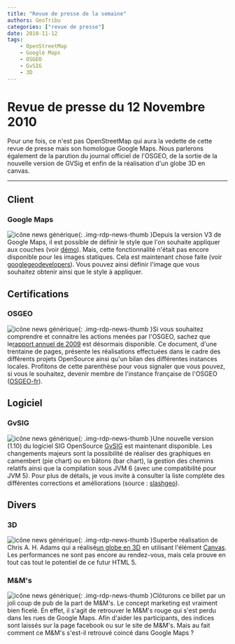 ```yaml
---
title: "Revue de presse de la semaine"
authors: GeoTribu
categories: ["revue de presse"]
date: 2010-11-12
tags:
    - OpenStreetMap
    - Google Maps
    - OSGEO
    - GvSIG
    - 3D
---
```


# Revue de presse du 12 Novembre 2010

Pour une fois, ce n'est pas OpenStreetMap qui aura la vedette de cette revue de presse mais son homologue Google Maps. Nous parlerons également de la parution du journal officiel de l'OSGEO, de la sortie de la nouvelle version de GVSig et enfin de la réalisation d'un globe 3D en canvas.

----

## Client

### Google Maps

![icône news générique](https://cdn.geotribu.fr/img/internal/icons-rdp-news/news.png "News Geotribu"){: .img-rdp-news-thumb }Depuis la version V3 de Google Maps, il est possible de définir le style que l'on souhaite appliquer aux couches (voir [démo](http://gmaps-samples-v3.googlecode.com/svn/trunk/styledmaps/wizard/index.html)). Mais, cette fonctionnalité n'était pas encore disponible pour les images statiques. Cela est maintenant chose faite (voir [googlegeodevelopers](http://googlegeodevelopers.blogspot.com/2010/11/styled-static-maps-launches.html)). Vous pouvez ainsi définir l'image que vous souhaitez obtenir ainsi que le style à appliquer.

## Certifications

### OSGEO

![icône news générique](https://cdn.geotribu.fr/img/internal/icons-rdp-news/news.png "News Geotribu"){: .img-rdp-news-thumb }Si vous souhaitez comprendre et connaitre les actions menées par l'OSGEO, sachez que le[rapport annuel de 2009](http://www.osgeo.org/news/2010/2009-annual-report-available) est désormais disponible. Ce document, d'une trentaine de pages, présente les réalisations effectuées dans le cadre des différents projets OpenSource ainsi qu'un bilan des différentes instances locales. Profitons de cette parenthèse pour vous signaler que vous pouvez, si vous le souhaitez, devenir membre de l'instance française de l'OSGEO ([OSGEO-fr](http://wiki.osgeo.org/wiki/Francophone_OSGeo_Chapter)).

## Logiciel

### GvSIG

![icône news générique](https://cdn.geotribu.fr/img/internal/icons-rdp-news/news.png "News Geotribu"){: .img-rdp-news-thumb }Une nouvelle version (1.10) du logiciel SIG OpenSource [GvSIG](http://www.gvsig.org/web/) est maintenant disponible. Les changements majeurs sont la possibilité de réaliser des graphiques en camembert (pie chart) ou en bâtons (bar chart), la gestion des chemins relatifs ainsi que la compilation sous JVM 6 (avec une compatibilité pour JVM 5). Pour plus de détails, je vous invite à consulter la liste complète des différentes corrections et améliorations (source : [slashgeo](http://slashgeo.org/2010/11/03/New-final-version-gvSIG-available-gvSIG-110)).

## Divers

### 3D

![icône news générique](https://cdn.geotribu.fr/img/internal/icons-rdp-news/news.png "News Geotribu"){: .img-rdp-news-thumb }Superbe réalisation de Chris A. H. Adams qui a réalisé[un globe en 3D](http://cs.smu.ca/~c_adams1/3DEarth3/) en utilisant l'élément [Canvas](https://fr.wikipedia.org/wiki/Canvas_%28HTML%29). Les performances ne sont pas encore au rendez-vous, mais cela prouve en tout cas tout le potentiel de ce futur HTML 5.

### M&M's

![icône news générique](https://cdn.geotribu.fr/img/internal/icons-rdp-news/news.png "News Geotribu"){: .img-rdp-news-thumb }Clôturons ce billet par un joli coup de pub de la part de M&M's. Le concept marketing est vraiment bien ficelé. En effet, il s'agit de retrouver le M&M's rouge qui s'est perdu dans les rues de Google Maps. Afin d'aider les participants, des indices sont laissés sur la page facebook ou sur le site de M&M's. Mais au fait comment ce M&M's s'est-il retrouvé coincé dans Google Maps ?
